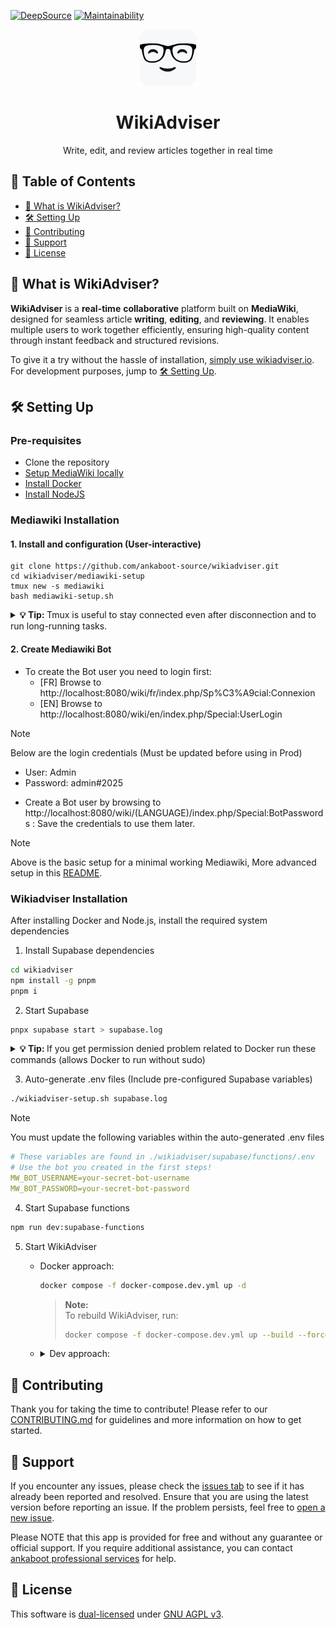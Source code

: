 [![DeepSource](https://app.deepsource.com/gh/ankaboot-source/wikiadviser.svg/?label=code+coverage&show_trend=true&token=ZTDAa-DQcTJvNvMiXJlquOHn)](https://app.deepsource.com/gh/ankaboot-source/wikiadviser/)
[![Maintainability](https://qlty.sh/badges/612e2b1b-61ab-468f-a868-fc13e0ec47f1/maintainability.svg)](https://qlty.sh/gh/ankaboot-source/projects/wikiadviser)

<div>
  <div align="center">
    <img width="90" height="90" src="https://github.com/ankaboot-source/wikiadviser/raw/main/docs/assets/icons/logo%20with%20background.svg" alt="WikiAdviser Logo">
  </div>
  <h1 align="center">WikiAdviser</h1>
  <div align="center">
    <p>
    Write, edit, and review articles together in real time
    </p>
  </div>
</div>

## 📑 Table of Contents
- [🤔 What is WikiAdviser?](#-what-is-wikiadviser)
- [🛠️ Setting Up](#️-setting-up)
- [🤝 Contributing](#-contributing)
- [🔧 Support](#-support)
- [📜 License](#-license)

## 🤔 What is WikiAdviser?

**WikiAdviser** is a **real-time** **collaborative** platform built on **MediaWiki**, designed for seamless article **writing**, **editing**, and **reviewing**. It enables multiple users to work together efficiently, ensuring high-quality content through instant feedback and structured revisions.

To give it a try without the hassle of installation, [simply use wikiadviser.io](https://app.wikiadviser.io/). For development purposes, jump to [🛠️ Setting Up](#️-setting-up).

## 🛠️ Setting Up

### Pre-requisites

- Clone the repository
- [Setup MediaWiki locally](/mediawiki-setup/MEDIAWIKI_SETUP.md)
- [Install Docker](https://docs.docker.com/engine/install)
- [Install NodeJS](https://nodejs.org)

### Mediawiki Installation
#### 1. Install and configuration (User-interactive)
```
git clone https://github.com/ankaboot-source/wikiadviser.git
cd wikiadviser/mediawiki-setup
tmux new -s mediawiki
bash mediawiki-setup.sh
```
  <details>
    <summary><b>💡 Tip: </b> Tmux is useful to stay connected even after disconnection and to run long-running tasks. </summary>

    tmux attach -t mediawiki (To re-attach the session) 

  </details>

#### 2. Create Mediawiki Bot
- To create the Bot user you need to login first:
  - [FR] Browse to http://localhost:8080/wiki/fr/index.php/Sp%C3%A9cial:Connexion
  - [EN] Browse to http://localhost:8080/wiki/en/index.php/Special:UserLogin
    
> [!NOTE]  
> Below are the login credentials (Must be updated before using in Prod)  
> - User: Admin
> - Password: admin#2025
    
- Create a Bot user by browsing to http://localhost:8080/wiki/(LANGUAGE)/index.php/Special:BotPasswords : Save the credentials to use them later.

> [!NOTE]
> Above is the basic setup for a minimal working Mediawiki, More advanced setup in this [README](https://github.com/ankaboot-source/wikiadviser/blob/main/mediawiki-setup/MEDIAWIKI_SETUP.md?plain=1).
      
### Wikiadviser Installation

After installing Docker and Node.js, install the required system dependencies

1. Install Supabase dependencies

 ```sh
 cd wikiadviser
 npm install -g pnpm
 pnpm i
 ```

2. Start Supabase

  ```sh
  pnpx supabase start > supabase.log
  ```

  <details>
    <summary><b>💡 Tip: </b> If you get permission denied problem related to Docker run these commands (allows Docker to run without sudo) </summary>

    sudo usermod -aG docker $USER
    newgrp docker

  </details>
  
3. Auto-generate .env files (Include pre-configured Supabase variables)

```sh
./wikiadviser-setup.sh supabase.log
```
  > [!NOTE]
  > You must update the following variables within the auto-generated .env files
  > ```yml
  > # These variables are found in ./wikiadviser/supabase/functions/.env
  > # Use the bot you created in the first steps!
  > MW_BOT_USERNAME=your-secret-bot-username
  > MW_BOT_PASSWORD=your-secret-bot-password
  > ```

4. Start Supabase functions

  ```sh
  npm run dev:supabase-functions
  ```

5. Start WikiAdviser

   - Docker approach:

     ```sh
     docker compose -f docker-compose.dev.yml up -d
     ```

     > **Note:**  
     > To rebuild WikiAdviser, run:
     > ```sh
     > docker compose -f docker-compose.dev.yml up --build --force-recreate -d
     > ```


  
    - <details>
        <summary>Dev approach:</summary>
        
        <h6>Finish installing project dependencies</h6>
        
        ```sh
        npm run install-deps:frontend
        ```
        
        Start the frontend:
        ```sh
        npm run dev:frontend
        ```
      </details>



## 🤝 Contributing

Thank you for taking the time to contribute! Please refer to our [CONTRIBUTING.md](CONTRIBUTING.md) for guidelines and more information on how to get started.

## 🔧 Support

If you encounter any issues, please check the [issues tab](https://github.com/ankaboot-source/wikiadviser/issues) to see if it has already been reported and resolved. Ensure that you are using the latest version before reporting an issue. If the problem persists, feel free to [open a new issue](https://github.com/ankaboot-source/wikiadviser/issues/new).

Please NOTE that this app is provided for free and without any guarantee or official support. If you require additional assistance, you can contact [ankaboot professional services](mailto:contact@ankaboot.fr) for help.

## 📜 License

This software is [dual-licensed](DUAL-LICENSE.md) under [GNU AGPL v3](LICENSE).
